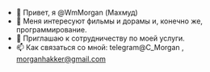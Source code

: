 - 👋 Привет, я @WmMorgan (Махмуд)
- 👀 Меня интересуют фильмы и дорамы и, конечно же, программирование.
- 💞️ Приглашаю к сотрудничеству по моей услуги.
- 📫 Как связаться со мной: telegram@C_Morgan , morganhakker@gmail.com

<!---
WmMorgan/WmMorgan is a ✨ special ✨ repository because its `README.md` (this file) appears on your GitHub profile.
You can click the Preview link to take a look at your changes.
--->

